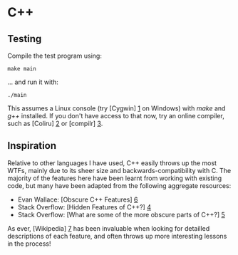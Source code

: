 # C++

## Testing

Compile the test program using:

    make main

... and run it with:

    ./main

This assumes a Linux console (try [Cygwin] [1] on Windows) with *make* and *g++* installed.  If you don't have access to that now, try an online compiler, such as [Coliru] [2] or [compilr] [3].

## Inspiration

Relative to other languages I have used, C++ easily throws up the most WTFs, mainly due to its sheer size and backwards-compatibility with C.  The majority of the features here have been learnt from working with existing code, but many have been adapted from the following aggregate resources:

 * Evan Wallace: [Obscure C++ Features] [6]
 * Stack Overflow: [Hidden Features of C++?] [4]
 * Stack Overflow: [What are some of the more obscure parts of C++?] [5]

As ever, [Wikipedia] [7] has been invaluable when looking for detailled descriptions of each feature, and often throws up more interesting lessons in the process!

[1]: http://cygwin.com/ "Cygwin"
[2]: http://coliru.stacked-crooked.com/ "Coliru" 
[3]: http://compilr.com/ "compilr"
[4]: http://stackoverflow.com/questions/75538/hidden-features-of-c "Hidden Features of C++? - Stack Overflow"
[5]: http://stackoverflow.com/questions/902062/what-are-some-of-the-more-obscure-parts-of-c "What are some of the more obscure parts of C++? - Stack Overflow"
[6]: http://madebyevan.com/obscure-cpp-features/ "Obscure C++ Features - Made by Evan"
[7]: http://www.wikipedia.org/ "Wikipedia"
